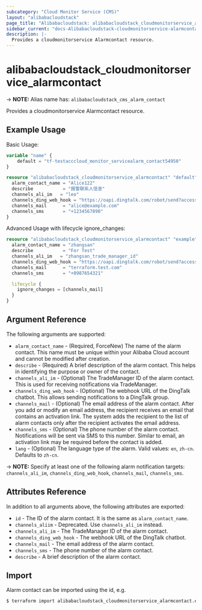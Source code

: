 ```yaml
---
subcategory: "Cloud Monitor Service (CMS)"
layout: "alibabacloudstack"
page_title: "Alibabacloudstack: alibabacloudstack_cloudmonitorservice_alarmcontact"
sidebar_current: "docs-Alibabacloudstack-cloudmonitorservice-alarmcontact"
description: |- 
  Provides a cloudmonitorservice Alarmcontact resource.
---
```


# alibabacloudstack_cloudmonitorservice_alarmcontact
-> **NOTE:** Alias name has: `alibabacloudstack_cms_alarm_contact`

Provides a cloudmonitorservice Alarmcontact resource.

## Example Usage

Basic Usage:

```terraform
variable "name" {
    default = "tf-testacccloud_monitor_servicealarm_contact54950"
}

resource "alibabacloudstack_cloudmonitorservice_alarmcontact" "default" {
  alarm_contact_name = "Alice122"
  describe           = "报警联系人信息"
  channels_ali_im   = "leo"
  channels_ding_web_hook = "https://oapi.dingtalk.com/robot/send?access_token=abcde12345"
  channels_mail      = "alice@example.com"
  channels_sms       = "+1234567890"
}
```

Advanced Usage with lifecycle ignore_changes:

```terraform
resource "alibabacloudstack_cloudmonitorservice_alarmcontact" "example" {
  alarm_contact_name = "zhangsan"
  describe           = "For Test"
  channels_ali_im   = "zhangsan_trade_manager_id"
  channels_ding_web_hook = "https://oapi.dingtalk.com/robot/send?access_token=abcde12345"
  channels_mail      = "terraform.test.com"
  channels_sms       = "+0987654321"

  lifecycle {
    ignore_changes = [channels_mail]
  }
}
```

## Argument Reference

The following arguments are supported:

* `alarm_contact_name` - (Required, ForceNew) The name of the alarm contact. This name must be unique within your Alibaba Cloud account and cannot be modified after creation.
* `describe` - (Required) A brief description of the alarm contact. This helps in identifying the purpose or owner of the contact.
* `channels_ali_im` - (Optional) The TradeManager ID of the alarm contact. This is used for receiving notifications via TradeManager.
* `channels_ding_web_hook` - (Optional) The webhook URL of the DingTalk chatbot. This allows sending notifications to a DingTalk group.
* `channels_mail` - (Optional) The email address of the alarm contact. After you add or modify an email address, the recipient receives an email that contains an activation link. The system adds the recipient to the list of alarm contacts only after the recipient activates the email address.
* `channels_sms` - (Optional) The phone number of the alarm contact. Notifications will be sent via SMS to this number. Similar to email, an activation link may be required before the contact is added.
* `lang` - (Optional) The language type of the alarm. Valid values: `en`, `zh-cn`. Defaults to `zh-cn`.

-> **NOTE:** Specify at least one of the following alarm notification targets: `channels_ali_im`, `channels_ding_web_hook`, `channels_mail`, `channels_sms`.

## Attributes Reference

In addition to all arguments above, the following attributes are exported:

* `id` - The ID of the alarm contact. It is the same as `alarm_contact_name`.
* `channels_aliim` - Deprecated. Use `channels_ali_im` instead.
* `channels_ali_im` - The TradeManager ID of the alarm contact.
* `channels_ding_web_hook` - The webhook URL of the DingTalk chatbot.
* `channels_mail` - The email address of the alarm contact.
* `channels_sms` - The phone number of the alarm contact.
* `describe` - A brief description of the alarm contact.

## Import

Alarm contact can be imported using the id, e.g.

```bash
$ terraform import alibabacloudstack_cloudmonitorservice_alarmcontact.example abc12345
```